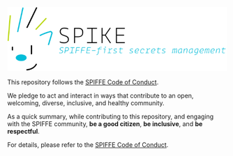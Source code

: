 ![SPIKE](assets/spike-banner-lg.png)

This repository follows the [SPIFFE Code of Conduct][coc].

We pledge to act and interact in ways that contribute to an open, welcoming,
diverse, inclusive, and healthy community.

[coc]: https://github.com/spiffe/spiffe/blob/main/CODE-OF-CONDUCT.md

As a quick summary, while contributing to this repository, and engaging with
the SPIFFE community, **be a good citizen**, **be inclusive**, and 
**be respectful**. 

For details, please refer to the [SPIFFE Code of Conduct][coc].